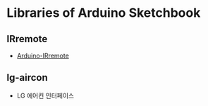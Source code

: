 # Libraries of Arduino Sketchbook

## IRremote
* [Arduino-IRremote](https://github.com/Arduino-IRremote/Arduino-IRremote)


## lg-aircon
* LG 에어컨 인터페이스
